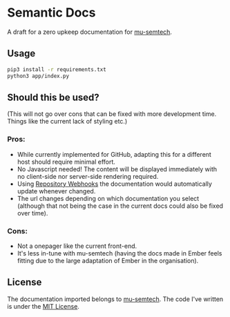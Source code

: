 # Semantic Docs
A draft for a zero upkeep documentation for [mu-semtech](https://github.com/mu-semtech/).

## Usage
```bash
pip3 install -r requirements.txt
python3 app/index.py
```

## Should this be used?
(This will not go over cons that can be fixed with more development time. Things like the current lack of styling etc.)

### Pros:
- While currently implemented for GitHub, adapting this for a different host should require minimal effort.
- No Javascript needed! The content will be displayed immediately with no client-side nor server-side rendering required.
- Using [Repository Webhooks](https://docs.github.com/en/rest/webhooks) the documentation would automatically update whenever changed.
- The url changes depending on which documentation you select (although that not being the case in the current docs could also be fixed over time).

### Cons:
- Not a onepager like the current front-end.
- It's less in-tune with mu-semtech (having the docs made in Ember feels fitting due to the large adaptation of Ember in the organisation).

## License
The documentation imported belongs to [mu-semtech](https://github.com/mu-semtech/). The code I've written is under the [MIT License](LICENSE).
